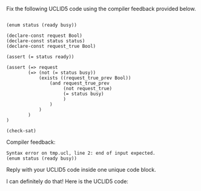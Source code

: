 
Fix the following UCLID5 code using the compiler feedback provided below.

```

(enum status (ready busy))

(declare-const request Bool)
(declare-const status status)
(declare-const request_true Bool)

(assert (= status ready))

(assert (=> request
        (=> (not (= status busy))
            (exists ((request_true_prev Bool))
                (and request_true_prev
                     (not request_true)
                     (= status busy)
                     )
                )
            )
        )
)

(check-sat)
```

Compiler feedback:

```
Syntax error on tmp.ucl, line 2: end of input expected.
(enum status (ready busy))

```
Reply with your UCLID5 code inside one unique code block.

I can definitely do that! Here is the UCLID5 code:
```
